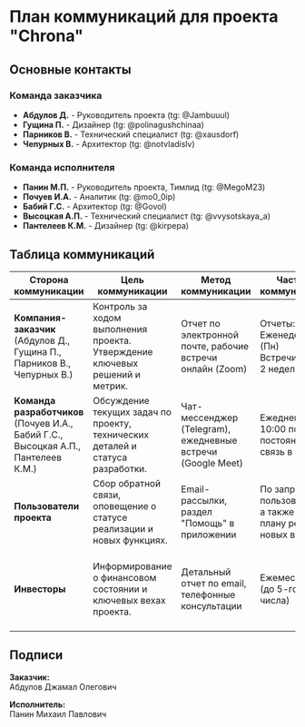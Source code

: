 # План коммуникаций для проекта "Chrona"

## Основные контакты

### Команда заказчика
- **Абдулов Д.** - Руководитель проекта (tg: @Jambuuul)
- **Гущина П.** - Дизайнер (tg: @polinagushchinaa)
- **Парников В.** - Технический специалист (tg: @xausdorf)
- **Чепурных В.** - Архитектор (tg: @notvladislv)

### Команда исполнителя
- **Панин М.П.** - Руководитель проекта, Тимлид (tg: @MegoM23)
- **Почуев И.А.** - Аналитик (tg: @mo0_0ip)
- **Бабий Г.С.** - Архитектор (tg: @Govol)
- **Высоцкая А.П.** - Технический специалист (tg: @vvysotskaya_a)
- **Пантелеев К.М.** - Дизайнер (tg: @kirpepa)

## Таблица коммуникаций

| Сторона коммуникации | Цель коммуникации | Метод коммуникации | Частота коммуникации | Ответственный | Контакты |
|----------------------|-------------------|-------------------|---------------------|---------------|----------|
| **Компания-заказчик**<br>(Абдулов Д., Гущина П., Парников В., Чепурных В.) | Контроль за ходом выполнения проекта. Утверждение ключевых решений и метрик. | Отчет по электронной почте, рабочие встречи онлайн (Zoom) | Отчеты: Еженедельно (Пн)<br>Встречи: Раз в 2 недели (Чт) | Панин М.П. (Руководитель проекта со стороны исполнителя) | **Email:** m.panin@chrona-corp.ru<br>**Моб. тел.:** +7 (915) 123-45-67<br>**Telegram:** @MegoM23 |
| **Команда разработчиков**<br>(Почуев И.А., Бабий Г.С., Высоцкая А.П., Пантелеев К.М.) | Обсуждение текущих задач по проекту, технических деталей и статуса разработки. | Чат-мессенджер (Telegram), ежедневные встречи (Google Meet) | Ежедневно (в 10:00 по мск), постоянная связь в чате | Панин М.П. (Руководитель проекта, Тимлид) | **Email:** m.panin@chrona-corp.ru<br>**Моб. тел.:** +7 (915) 123-45-67<br>**Telegram:** @MegoM23 |
| **Пользователи проекта** | Сбор обратной связи, оповещение о статусе реализации и новых функциях. | Email-рассылки, раздел "Помощь" в приложении | По запросу пользователя, а также по плану релизов новых версий | Пантелеев К.М. (Дизайнер, сбор фидбека) | **Email поддержки:** support@chrona-app.com<br>**Форма обратной связи:** в приложении |
| **Инвесторы** | Информирование о финансовом состоянии и ключевых вехах проекта. | Детальный отчет по email, телефонные консультации | Ежемесячно (до 5-го числа) | Абдулов Д. (Руководитель проекта со стороны заказчика) | **Email:** a.abdulov@chrona-dev.ru<br>**Моб. тел.:** +7 (495) 222-33-44<br>**Telegram:** @Jambuuul |

## Подписи

**Заказчик:**  
Абдулов Джамал Олегович

**Исполнитель:**  
Панин Михаил Павлович